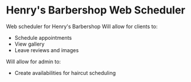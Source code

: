 # Henry's Barbershop Web Scheduler
Web scheduler for Henry's Barbershop
Will allow for clients to:
- Schedule appointments
- View gallery
- Leave reviews and images

Will allow for admin to:
- Create availabilities for haircut scheduling
